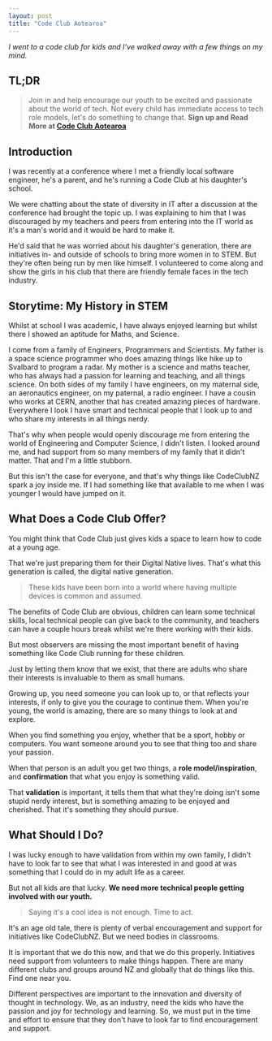 ```yaml
---
layout: post
title: "Code Club Aotearoa"
---
```


_I went to a code club for kids and I've walked away with a few things on my mind._

## TL;DR

>Join in and help encourage our youth to be excited and passionate about the world of tech. Not every child has immediate access to tech role models, let's do something to change that. 
**Sign up and Read More at [Code Club Aotearoa](https://codeclub.nz/)**

## Introduction

I was recently at a conference where I met a friendly local software engineer, he's a parent, and he's running a Code Club at his daughter's school.

We were chatting about the state of diversity in IT after a discussion at the conference had brought the topic up. I was explaining to him that I was discouraged by my teachers and peers from entering into the IT world as it's a man's world and it would be hard to make it. 

He'd said that he was worried about his daughter's generation, there are initiatives in- and outside of schools to bring more women in to STEM. 
But they're often being run by men like himself. I volunteered to come along and show the girls in his club that there are friendly female faces in the tech industry. 

## Storytime: My History in STEM

Whilst at school I was academic, I have always enjoyed learning but whilst there I showed an aptitude for Maths, and Science. 

I come from a family of Engineers, Programmers and Scientists. My father is a space science programmer who does amazing things like hike up to Svalbard to program a radar. My mother is a science and maths teacher, who has always had a passion for learning and teaching, and all things science. On both sides of my family I have engineers, on my maternal side, an aeronautics engineer, on my paternal, a radio engineer. I have a cousin who works at CERN, another that has created amazing pieces of hardware. 
Everywhere I look I have smart and technical people that I look up to and who share my interests in all things nerdy. 

That's why when people would openly discourage me from entering the world of Engineering and Computer Science, I didn't listen. I looked around me, and had support from so many members of my family that it didn't matter. 
That and I'm a little stubborn. 

But this isn't the case for everyone, and that's why things like CodeClubNZ spark a joy inside me. If I had something like that available to me when I was younger I would have jumped on it. 

## What Does a Code Club Offer?

You might think that Code Club just gives kids a space to learn how to code at a young age. 

That we're just preparing them for their Digital Native lives. That's what this generation is called, the digital native generation. 

>These kids have been born into a world where having multiple devices is common and assumed. 

The benefits of Code Club are obvious, children can learn some technical skills, local technical people can give back to the community, and teachers can have a couple hours break whilst we're there working with their kids. 

But most observers are missing the most important benefit of having something like Code Club running for these children. 

Just by letting them know that we exist, that there are adults who share their interests is invaluable to them as small humans. 

Growing up, you need someone you can look up to, or that reflects your interests, if only to give you the courage to continue them. When you're young, the world is amazing, there are so many things to look at and explore. 

When you find something you enjoy, whether that be a sport, hobby or computers. You want someone around you to see that thing too and share your passion. 

When that person is an adult you get two things, a **role model/inspiration**, and **confirmation** that what you enjoy is something valid. 

That **validation** is important, it tells them that what they're doing isn't some stupid nerdy interest, but is something amazing to be enjoyed and cherished. That it's something they should pursue. 

## What Should I Do?

I was lucky enough to have validation from within my own family, I didn't have to look far to see that what I was interested in and good at was something that I could do in my adult life as a career. 

But not all kids are that lucky. **We need more technical people getting involved with our youth.**

> Saying it's a cool idea is not enough. Time to act.

It's an age old tale, there is plenty of verbal encouragement and support for initiatives like CodeClubNZ. But we need bodies in classrooms. 

It is important that we do this now, and that we do this properly. 
Initiatives need support from volunteers to make things happen. There are many different clubs and groups around NZ and globally that do things like this. Find one near you.

Different perspectives are important to the innovation and diversity of thought in technology. We, as an industry, need the kids who have the passion and joy for technology and learning. So, we must put in the time and effort to ensure that they don't have to look far to find encouragement and support. 

